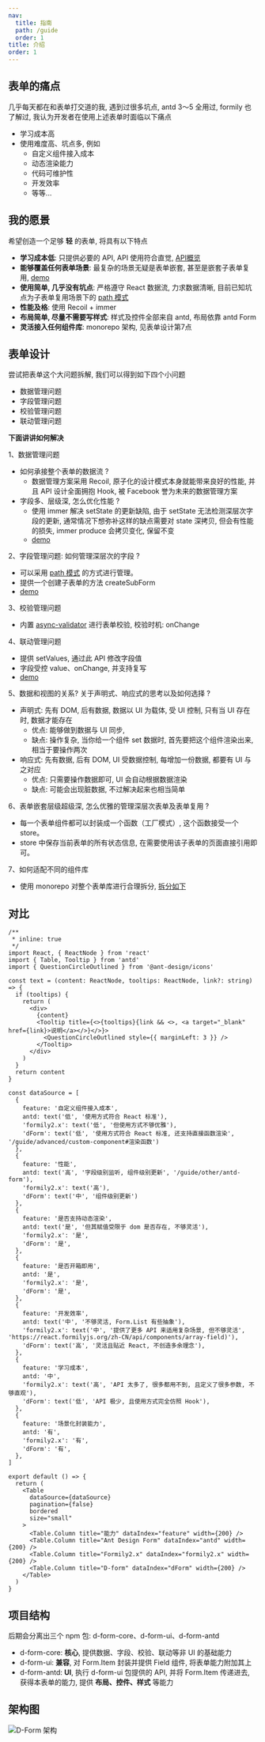 ```yaml
---
nav:
  title: 指南
  path: /guide
  order: 1
title: 介绍
order: 1
---
```


## 表单的痛点
几乎每天都在和表单打交道的我, 遇到过很多坑点, antd 3～5 全用过, formily 也了解过, 我认为开发者在使用上述表单时面临以下痛点

- 学习成本高
- 使用难度高、坑点多, 例如
  - 自定义组件接入成本
  - 动态渲染能力
  - 代码可维护性
  - 开发效率
  - 等等...

## 我的愿景
希望创造一个足够 __轻__ 的表单, 将具有以下特点

- __学习成本低__: 只提供必要的 API, API 使用符合直觉, [API概览](/guide/api/api#api-概览)
- __能够覆盖任何表单场景__: 最复杂的场景无疑是表单嵌套, 甚至是嵌套子表单复用, [demo](/guide/advanced/nesting-form#进阶-嵌套表单)
- __使用简单, 几乎没有坑点__: 严格遵守 React 数据流, 力求数据清晰, 目前已知坑点为子表单复用场景下的 [path 模式](https://www.lodashjs.com/docs/lodash.get)
- __性能及格__: 使用 Recoil + immer
- __布局简单, 尽量不需要写样式__: 样式及控件全部来自 antd, 布局依靠 antd Form
- __灵活接入任何组件库__: monorepo 架构, 见表单设计第7点

## 表单设计

尝试把表单这个大问题拆解, 我们可以得到如下四个小问题
- 数据管理问题
- 字段管理问题
- 校验管理问题
- 联动管理问题

__下面讲讲如何解决__

1、数据管理问题
- 如何承接整个表单的数据流 ?
  - 数据管理方案采用 Recoil, 原子化的设计模式本身就能带来良好的性能, 并且 API 设计全面拥抱 Hook, 被 Facebook 誉为未来的数据管理方案
- 字段多、层级深, 怎么优化性能 ?
  - 使用 immer 解决 setState 的更新缺陷, 由于 setState 无法检测深层次字段的更新, 通常情况下想弥补这样的缺点需要对 state 深拷贝, 但会有性能的损失, immer produce 会拷贝变化, 保留不变
  -  [demo](/guide/basic/use-values#%E5%9F%BA%E4%BA%8E-immer-%E8%83%BD%E6%9C%89%E6%95%88%E6%94%B9%E5%96%84-react-setstate-%E7%9A%84%E7%83%A6%E6%81%BC)

2、字段管理问题: 如何管理深层次的字段 ?
- 可以采用 [path 模式](https://www.lodashjs.com/docs/lodash.get) 的方式进行管理。
- 提供一个创建子表单的方法 createSubForm
- [demo](/guide/advanced/nesting-form#%E5%AD%90%E8%A1%A8%E5%8D%95%E5%B5%8C%E5%A5%97%E5%A4%8D%E7%94%A8)

3、校验管理问题
- 内置 [async-validator](https://github.com/yiminghe/async-validator) 进行表单校验, 校验时机: onChange

4、联动管理问题
- 提供 setValues, 通过此 API 修改字段值
- 字段受控 value、onChange, 并支持复写
- [demo](/guide/advanced/field-change#自定义-field-组件的-value-值和-onchange-回调)

5、数据和视图的关系? 关于声明式、响应式的思考以及如何选择 ?
- 声明式: 先有 DOM, 后有数据, 数据以 UI 为载体, 受 UI 控制, 只有当 UI 存在时, 数据才能存在
  - 优点: 能够做到数据与 UI 同步,
  - 缺点: 操作复杂, 当你给一个组件 set 数据时, 首先要把这个组件渲染出来, 相当于要操作两次
- 响应式: 先有数据, 后有 DOM, UI 受数据控制, 每增加一份数据, 都要有 UI 与之对应
  - 优点: 只需要操作数据即可, UI 会自动根据数据渲染
  - 缺点: 可能会出现脏数据, 不过解决起来也相当简单

6、表单嵌套层级超级深, 怎么优雅的管理深层次表单及表单复用 ?
- 每一个表单组件都可以封装成一个函数（工厂模式）, 这个函数接受一个 store。
- store 中保存当前表单的所有状态信息, 在需要使用该子表单的页面直接引用即可。

7、如何适配不同的组件库
- 使用 monorepo 对整个表单库进行合理拆分, [拆分如下](/guide#项目结构)


## 对比

```tsx
/**
 * inline: true
 */
import React, { ReactNode } from 'react'
import { Table, Tooltip } from 'antd'
import { QuestionCircleOutlined } from '@ant-design/icons'

const text = (content: ReactNode, tooltips: ReactNode, link?: string) => {
  if (tooltips) {
    return (
      <div>
        {content}
        <Tooltip title={<>{tooltips}{link && <>, <a target="_blank" href={link}>说明</a></>}</>}>
          <QuestionCircleOutlined style={{ marginLeft: 3 }} />
        </Tooltip>
      </div>
    )
  }
  return content
}

const dataSource = [
  {
    feature: '自定义组件接入成本',
    antd: text('低', '使用方式符合 React 标准'),
    'formily2.x': text('低', '但使用方式不够优雅'),
    'dForm': text('低', '使用方式符合 React 标准, 还支持直接函数渲染', '/guide/advanced/custom-component#渲染函数')
  },
  {
    feature: '性能',
    antd: text('高', '字段级别监听, 组件级别更新', '/guide/other/antd-form'),
    'formily2.x': text('高'),
    'dForm': text('中', '组件级别更新')
  },
  {
    feature: '是否支持动态渲染',
    antd: text('是', '但其赋值受限于 dom 是否存在, 不够灵活'),
    'formily2.x': '是',
    'dForm': '是',
  },
  {
    feature: '是否开箱即用',
    antd: '是',
    'formily2.x': '是',
    'dForm': '是',
  },
  {
    feature: '开发效率',
    antd: text('中', '不够灵活, Form.List 有些抽象'),
    'formily2.x': text('中', '提供了更多 API 来适用复杂场景, 但不够灵活', 'https://react.formilyjs.org/zh-CN/api/components/array-field)'),
    'dForm': text('高', '灵活且贴近 React, 不创造多余理念'),
  },
  {
    feature: '学习成本',
    antd: '中',
    'formily2.x': text('高', 'API 太多了, 很多都用不到, 且定义了很多参数, 不够直观'),
    'dForm': text('低', 'API 极少, 且使用方式完全仿照 Hook'),
  },
  {
    feature: '场景化封装能力',
    antd: '有',
    'formily2.x': '有',
    'dForm': '有',
  },
]

export default () => {
  return (
    <Table
      dataSource={dataSource}
      pagination={false}
      bordered
      size="small"
    >
      <Table.Column title="能力" dataIndex="feature" width={200} />
      <Table.Column title="Ant Design Form" dataIndex="antd" width={200} />
      <Table.Column title="Formily2.x" dataIndex="formily2.x" width={200} />
      <Table.Column title="D-form" dataIndex="dForm" width={200} />
    </Table>
  )
}
```

## 项目结构
后期会分离出三个 npm 包: d-form-core、d-form-ui、d-form-antd
- d-form-core: __核心__, 提供数据、字段、校验、联动等非 UI 的基础能力
- d-form-ui: __兼容__, 对 Form.Item 封装并提供 Field 组件, 将表单能力附加其上
- d-form-antd: __UI__, 执行 d-form-ui 包提供的 API, 并将 Form.Item 传递进去, 获得本表单的能力, 提供 __布局、控件、样式__ 等能力

## 架构图
![D-Form 架构](https://form-1305245006.cos-website.ap-shanghai.myqcloud.com/architectureDiagram.png)
